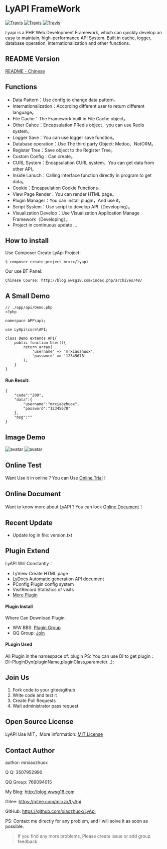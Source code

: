 # LyAPI FrameWork
[![Travis](https://img.shields.io/badge/Language-PHP-blue.svg)](http://php.net)
[![Travis](https://img.shields.io/badge/License-MIT-brightgreen.svg)](https://mit-license.org)
[![Travis](https://img.shields.io/badge/Version-V1.6.7-orange.svg)](http://lyapi.wwsg18.com)

Lyapi is a PHP Web Development Framework, which can quickly develop an easy to maintain, high-performance API System. Built in cache, logger, database operation, internationalization and other functions.

## README Version

[README - Chinese](README.md)


## Functions

- Data Pattern：Use config to change data pattern。
- Internationalization：According different user to return different language。
- File Cache：The Framework built in File Cache object。
- Other Cahce：Encapsulation PRedis object，you can use Redis system。
- Logger Save：You can use logger save function。
- Database operation：Use The third party Object:  Medoo、NotORM。
- Register Tree：Save object to the Register Tree。
- Custom Config：Can create。
- CURL System：Encapsulation CURL system，You can get data from other API。
- Inside Lanuch：Calling interface function directly in program to get data。
- Cookie：Encapsulation Cookie Functions。
- View Page Render：You can render HTML page。
- Plugin Manager：You can install plugin，And use it。
- Script System：Use script to develop API（Developing）。
- Visualization Develop：Use Visualization Application Manage Framework（Developing）。
- Project in continuous update ...

## How to install

Use Composer Create LyApi Project:

    $ composer create-project mrxzx/lyapi

Our use BT Panel:

    Chinese Course: http://blog.wwsg18.com/index.php/archives/48/

## A Small Demo

    // ./app/api/Demo.php
    <?php
    
    namespace APP\api;
    
    use LyApi\core\API;
    
    class Demo extends API{
        public function User(){
            return array(
                'username' => 'mrxiaozhuox',
                'password' => '12345678'
            );
        }
    }

#### Run Result:

    {
        "code":"200",
        "data":{
            "username":"mrxiaozhuox",
            "password":"12345678"
        },
        "msg":""
    }

## Image Demo

![avatar](http://wwsg-img.bj.bcebos.com/project%2Flyapi%2Freadme%2FLyAPI1.png)
![avatar](http://wwsg-img.bj.bcebos.com/project%2Flyapi%2Freadme%2FLyAPI2.png)

## Online Test

Want Use it in online？You can Use [Online Trial][1]！

## Online Document

Want to know more about LyAPI？You can lock [Online Document][4]！

## Recent Update

- Update log in file: version.txt

## Plugin Extend

LyAPI Will Constantly：
- LyView Create HTML page
- LyDocs Automatic generation API document
- PConfig Plugin config system
- VisitRecord Statistics of visits
- [More Plugin][5]

#### Plugin Install

Where Can Download Plugin: 

- WW BBS: [Plugin Group][5]
- QQ Group: [Join][6]

#### PLugin Used
All Plugin in the namespace of: plugin
PS: You can use DI to get plugin：DI::PluginDyn(pluginName,pluginClass,parameter...);

## Join Us

1. Fork code to your gitee\github
2. Write code and test it
3. Create Pull Requests
4. Wait administrator pass request

## Open Source License

LyAPI Use MIT，More information: [MIT License][3]

## Contact Author

author: mrxiaozhuox

Q Q: 3507952990

QQ Group: 769094015

My Blog: http://blog.wwsg18.com

Gitee: https://gitee.com/mrxzx/LyApi

GitHub: https://github.com/xiaozhuox/LyApi

PS: Contact me directly for any problem, and I will solve it as soon as possible.

> If you find any more problems, Please create issue or add group feedback

[1]: http://lyapi.org/trial.html
[2]: https://packagist.org/users/wwsg18/
[3]: https://mit-license.org
[4]: https://mrxzx.gitee.io/lyapi-docs/#/
[5]: http://bbs.wwsg18.com/forum.php?mod=forumdisplay&fid=41&filter=typeid&typeid=1&sortid=2
[6]: //shang.qq.com/wpa/qunwpa?idkey=06e2f22cef00613b68463dda8983f689395d90e358115b76f912e7afc8854878
